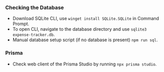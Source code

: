 ### Checking the Database

- Download SQLite CLI, use `winget install SQLite.SQLite` in Command Prompt.
- To open CLI, navigate to the database directory and use `sqlite3 expense-tracker.db`.
- Manual database setup script (if no database is present) `npm run sql`.

### Prisma

- Check web client of the Prisma Studio by running `npx prisma studio`.
